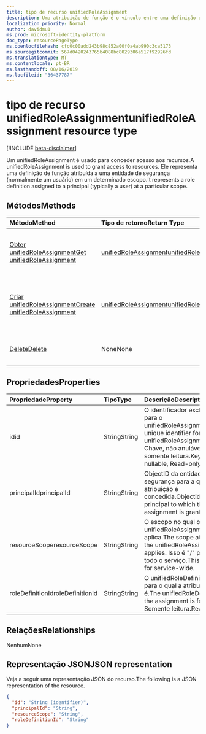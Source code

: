 ```yaml
---
title: tipo de recurso unifiedRoleAssignment
description: Uma atribuição de função é o vínculo entre uma definição de função e uma entidade de segurança em um escopo específico para o propósito de conceder acesso.
localization_priority: Normal
author: davidmu1
ms.prod: microsoft-identity-platform
doc_type: resourcePageType
ms.openlocfilehash: cfc0c00add243b98c852a00f0a4ab990c3ca5173
ms.sourcegitcommit: 567d0420243765b4088bc8029306a517f92926fd
ms.translationtype: MT
ms.contentlocale: pt-BR
ms.lasthandoff: 08/16/2019
ms.locfileid: "36437787"
---
```

# <a name="unifiedroleassignment-resource-type"></a><span data-ttu-id="ff52e-103">tipo de recurso unifiedRoleAssignment</span><span class="sxs-lookup"><span data-stu-id="ff52e-103">unifiedRoleAssignment resource type</span></span>

[!INCLUDE [beta-disclaimer](../../includes/beta-disclaimer.md)]

<span data-ttu-id="ff52e-104">Um unifiedRoleAssignment é usado para conceder acesso aos recursos.</span><span class="sxs-lookup"><span data-stu-id="ff52e-104">A unifiedRoleAssignment is used to grant access to resources.</span></span> <span data-ttu-id="ff52e-105">Ele representa uma definição de função atribuída a uma entidade de segurança (normalmente um usuário) em um determinado escopo.</span><span class="sxs-lookup"><span data-stu-id="ff52e-105">It represents a role definition assigned to a principal (typically a user) at a particular scope.</span></span>

## <a name="methods"></a><span data-ttu-id="ff52e-106">Métodos</span><span class="sxs-lookup"><span data-stu-id="ff52e-106">Methods</span></span>

| <span data-ttu-id="ff52e-107">Método</span><span class="sxs-lookup"><span data-stu-id="ff52e-107">Method</span></span>       | <span data-ttu-id="ff52e-108">Tipo de retorno</span><span class="sxs-lookup"><span data-stu-id="ff52e-108">Return Type</span></span> | <span data-ttu-id="ff52e-109">Descrição</span><span class="sxs-lookup"><span data-stu-id="ff52e-109">Description</span></span> |
|:-------------|:------------|:------------|
| [<span data-ttu-id="ff52e-110">Obter unifiedRoleAssignment</span><span class="sxs-lookup"><span data-stu-id="ff52e-110">Get unifiedRoleAssignment</span></span>](../api/unifiedroleassignment-get.md) | [<span data-ttu-id="ff52e-111">unifiedRoleAssignment</span><span class="sxs-lookup"><span data-stu-id="ff52e-111">unifiedRoleAssignment</span></span>](unifiedroleassignment.md) | <span data-ttu-id="ff52e-112">Leia as propriedades e os relacionamentos do objeto unifiedRoleAssignment.</span><span class="sxs-lookup"><span data-stu-id="ff52e-112">Read properties and relationships of unifiedRoleAssignment object.</span></span> |
| [<span data-ttu-id="ff52e-113">Criar unifiedRoleAssignment</span><span class="sxs-lookup"><span data-stu-id="ff52e-113">Create unifiedRoleAssignment</span></span>](../api/rbacapplication-post-roleassignments.md) | [<span data-ttu-id="ff52e-114">unifiedRoleAssignment</span><span class="sxs-lookup"><span data-stu-id="ff52e-114">unifiedRoleAssignment</span></span>](unifiedroleassignment.md) | <span data-ttu-id="ff52e-115">Crie um novo unifiedRoleAssignment postando na coleção roleAssignment.</span><span class="sxs-lookup"><span data-stu-id="ff52e-115">Create a new unifiedRoleAssignment by posting to the roleAssignment collection.</span></span> |
| [<span data-ttu-id="ff52e-116">Delete</span><span class="sxs-lookup"><span data-stu-id="ff52e-116">Delete</span></span>](../api/unifiedroleassignment-delete.md) | <span data-ttu-id="ff52e-117">None</span><span class="sxs-lookup"><span data-stu-id="ff52e-117">None</span></span> | <span data-ttu-id="ff52e-118">Exclua o objeto unifiedRoleAssignment.</span><span class="sxs-lookup"><span data-stu-id="ff52e-118">Delete unifiedRoleAssignment object.</span></span> |

## <a name="properties"></a><span data-ttu-id="ff52e-119">Propriedades</span><span class="sxs-lookup"><span data-stu-id="ff52e-119">Properties</span></span>

| <span data-ttu-id="ff52e-120">Propriedade</span><span class="sxs-lookup"><span data-stu-id="ff52e-120">Property</span></span>     | <span data-ttu-id="ff52e-121">Tipo</span><span class="sxs-lookup"><span data-stu-id="ff52e-121">Type</span></span>        | <span data-ttu-id="ff52e-122">Descrição</span><span class="sxs-lookup"><span data-stu-id="ff52e-122">Description</span></span> |
|:-------------|:------------|:------------|
|<span data-ttu-id="ff52e-123">id</span><span class="sxs-lookup"><span data-stu-id="ff52e-123">id</span></span>|<span data-ttu-id="ff52e-124">String</span><span class="sxs-lookup"><span data-stu-id="ff52e-124">String</span></span>| <span data-ttu-id="ff52e-125">O identificador exclusivo para o unifiedRoleAssignment.</span><span class="sxs-lookup"><span data-stu-id="ff52e-125">The unique identifier for the unifiedRoleAssignment.</span></span> <span data-ttu-id="ff52e-126">Chave, não anulável, somente leitura.</span><span class="sxs-lookup"><span data-stu-id="ff52e-126">Key, not nullable, Read-only.</span></span> |
|<span data-ttu-id="ff52e-127">principalId</span><span class="sxs-lookup"><span data-stu-id="ff52e-127">principalId</span></span>|<span data-ttu-id="ff52e-128">String</span><span class="sxs-lookup"><span data-stu-id="ff52e-128">String</span></span>| <span data-ttu-id="ff52e-129">ObjectID da entidade de segurança para a qual a atribuição é concedida.</span><span class="sxs-lookup"><span data-stu-id="ff52e-129">Objectid of the principal to which the assignment is granted.</span></span> |
|<span data-ttu-id="ff52e-130">resourceScope</span><span class="sxs-lookup"><span data-stu-id="ff52e-130">resourceScope</span></span>|<span data-ttu-id="ff52e-131">String</span><span class="sxs-lookup"><span data-stu-id="ff52e-131">String</span></span>| <span data-ttu-id="ff52e-132">O escopo no qual o unifiedRoleAssignment se aplica.</span><span class="sxs-lookup"><span data-stu-id="ff52e-132">The scope at which the unifiedRoleAssignment applies.</span></span> <span data-ttu-id="ff52e-133">Isso é "/" para todo o serviço.</span><span class="sxs-lookup"><span data-stu-id="ff52e-133">This is "/" for service-wide.</span></span> |
|<span data-ttu-id="ff52e-134">roleDefinitionId</span><span class="sxs-lookup"><span data-stu-id="ff52e-134">roleDefinitionId</span></span>|<span data-ttu-id="ff52e-135">String</span><span class="sxs-lookup"><span data-stu-id="ff52e-135">String</span></span>| <span data-ttu-id="ff52e-136">O unifiedRoleDefinition para o qual a atribuição é.</span><span class="sxs-lookup"><span data-stu-id="ff52e-136">The unifiedRoleDefinition the assignment is for.</span></span> <span data-ttu-id="ff52e-137">Somente leitura.</span><span class="sxs-lookup"><span data-stu-id="ff52e-137">Read only.</span></span> |

## <a name="relationships"></a><span data-ttu-id="ff52e-138">Relações</span><span class="sxs-lookup"><span data-stu-id="ff52e-138">Relationships</span></span>

<span data-ttu-id="ff52e-139">Nenhum</span><span class="sxs-lookup"><span data-stu-id="ff52e-139">None</span></span>

## <a name="json-representation"></a><span data-ttu-id="ff52e-140">Representação JSON</span><span class="sxs-lookup"><span data-stu-id="ff52e-140">JSON representation</span></span>

<span data-ttu-id="ff52e-141">Veja a seguir uma representação JSON do recurso.</span><span class="sxs-lookup"><span data-stu-id="ff52e-141">The following is a JSON representation of the resource.</span></span>

<!-- {
  "blockType": "resource",
  "optionalProperties": [

  ],
  "@odata.type": "microsoft.graph.unifiedRoleAssignment",
  "baseType": "",
  "keyProperty": "id"
}-->

```json
{
  "id": "String (identifier)",
  "principalId": "String",
  "resourceScope": "String",
  "roleDefinitionId": "String"
}
```

<!-- uuid: 16cd6b66-4b1a-43a1-adaf-3a886856ed98
2019-02-04 14:57:30 UTC -->
<!-- {
  "type": "#page.annotation",
  "description": "unifiedRoleAssignment resource",
  "keywords": "",
  "section": "documentation",
  "tocPath": ""
}-->

